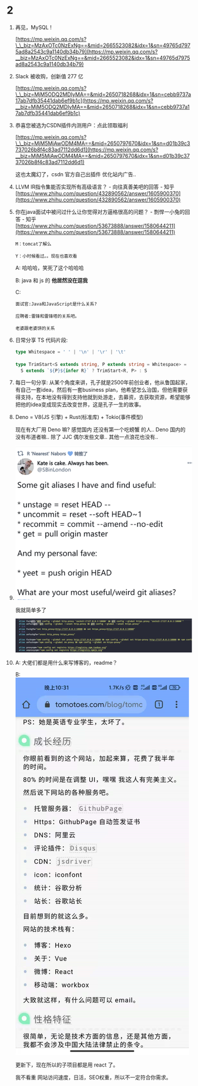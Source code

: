 # 2

1. 再见，MySQL !

   [https://mp.weixin.qq.com/s?\_\_biz=MzAxOTc0NzExNg==&mid=2665523082&idx=1&sn=49765d7975ad8a2543c9a1140db34b79](https://mp.weixin.qq.com/s?__biz=MzAxOTc0NzExNg==&mid=2665523082&idx=1&sn=49765d7975ad8a2543c9a1140db34b79)

2. Slack 被收购，创新值 277 亿

   [https://mp.weixin.qq.com/s?\_\_biz=MjM5ODQ2MDIyMA==&mid=2650718268&idx=1&sn=cebb9737a17ab7dfb35441dab6ef9b1c](https://mp.weixin.qq.com/s?__biz=MjM5ODQ2MDIyMA==&mid=2650718268&idx=1&sn=cebb9737a17ab7dfb35441dab6ef9b1c)

3. 恭喜您被选为CSDN插件内测用户：点此领取福利

   [https://mp.weixin.qq.com/s?\_\_biz=MjM5MjAwODM4MA==&mid=2650797670&idx=1&sn=d01b39c3737026b8f4c83ad7112dd6d1](https://mp.weixin.qq.com/s?__biz=MjM5MjAwODM4MA==&mid=2650797670&idx=1&sn=d01b39c3737026b8f4c83ad7112dd6d1)

   这也太魔幻了，csdn 官方自己出插件 优化站内广告..

4. LLVM IR指令集能否实现所有高级语言？ - 向往真善美吧的回答 - 知乎 [https://www.zhihu.com/question/432890562/answer/1605900370](https://www.zhihu.com/question/432890562/answer/1605900370)
5. 你在java面试中被问过什么让你觉得对方逼格很高的问题？ - 剽悍一小兔的回答 - 知乎 [https://www.zhihu.com/question/53673888/answer/1580644211](https://www.zhihu.com/question/53673888/answer/1580644211)

   ```text
   M：tomcat了解么

   Y：小时候看过。。现在也喜欢看
   ```

   A: 哈哈哈，笑死了这个哈哈哈

   B: java 和 js 的 **他居然没在逗我**

   C:

   ```text
   面试官:Java和JavaScript是什么关系?

   应聘者:雷锋和雷锋塔的关系吧。

   老婆跟老婆饼的关系
   ```

6. 日常分享 TS 代码片段:

   ```typescript
   type Whitespace = ' ' | '\n' | '\r' | '\t'

   type TrimStart<S extends string, P extends string = Whitespace> =
     S extends `${P}${infer R}` ? TrimStart<R, P> : S
   ```

7. 每日一句分享: 从某个角度来讲，孔子就是2500年前创业者，他从鲁国起家，有自己一套idea，然后有一套business plan，他希望怎么治国，但他需要获得支持，在本地没有得到支持他就到处游走，去募资，去获取资源，希望能够把他的idea变成现实去改变世界，这是孔子一生的故事。
8. Deno = V8\(JS 引擎\) + Rust\(标准库\) + Tokio\(事件模型\)

   现在有大厂用 Deno 嘛? 感觉国内 还没有第一个吃螃蟹 的人.. Deno 国内的 没有布道者嘛.. 除了 JJC 偶尔发些文章.. 其他一点浪花也没有..

9. ![image-20201202194022778](../../../.gitbook/assets/image-20201202194022778%20%281%29%20%281%29.png)

   我就简单多了

   ![image-20201202194044134](../../../.gitbook/assets/image-20201202194044134%20%281%29%20%281%29.png)

10. A: 大佬们都是用什么来写博客的，readme？

    B: ![image-20201203131909783](../../../.gitbook/assets/image-20201203131909783%20%281%29%20%281%29.png)

    更新下，现在所以的子项目都是用 react 了。

    我不看重 网站访问速度，日活，SEO权重，所以不一定符合你需求。

